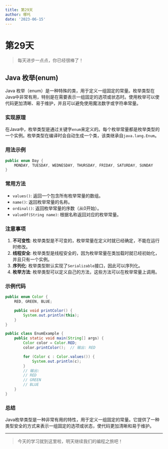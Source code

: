 ```yaml
---
title: 第29天
author: 哪吒
date: '2023-06-15'
---
```


# 第29天

> 每天进步一点点，你已经很棒了！

## Java 枚举(enum)

Java 枚举（enum）是一种特殊的类，用于定义一组固定的常量。枚举类型在Java中非常有用，特别是在需要表示一组固定的选项或状态时。使用枚举可以使代码更加清晰、易于维护，并且可以避免使用魔法数字或字符串常量。

### 实现原理

在Java中，枚举类型是通过关键字`enum`来定义的。每个枚举常量都是枚举类型的一个实例。枚举类型在编译时会自动生成一个类，该类继承自`java.lang.Enum`。

### 用法示例

```java
public enum Day {
    MONDAY, TUESDAY, WEDNESDAY, THURSDAY, FRIDAY, SATURDAY, SUNDAY
}
```

### 常用方法

- `values()`: 返回一个包含所有枚举常量的数组。
- `name()`: 返回枚举常量的名称。
- `ordinal()`: 返回枚举常量的序数（从0开始）。
- `valueOf(String name)`: 根据名称返回对应的枚举常量。

### 注意事项

1. **不可变性**: 枚举类型是不可变的，枚举常量在定义时就已经确定，不能在运行时修改。
2. **线程安全**: 枚举类型是线程安全的，因为枚举常量在类加载时就已经初始化，并且只有一个实例。
3. **序列化**: 枚举类型默认实现了`Serializable`接口，因此可以序列化。
4. **枚举方法**: 枚举类型可以定义自己的方法，这些方法可以在枚举常量上调用。

### 示例代码

```java
public enum Color {
    RED, GREEN, BLUE;

    public void printColor() {
        System.out.println(this);
    }
}

public class EnumExample {
    public static void main(String[] args) {
        Color color = Color.RED;
        color.printColor();  // 输出: RED

        for (Color c : Color.values()) {
            System.out.println(c);
        }
        // 输出:
        // RED
        // GREEN
        // BLUE
    }
}
```

### 总结

Java枚举类型是一种非常有用的特性，用于定义一组固定的常量。它提供了一种类型安全的方式来表示一组固定的选项或状态，使代码更加清晰和易于维护。


---

> 今天的学习就到这里啦，明天继续我们的编程之旅吧！